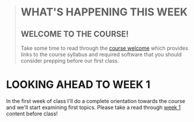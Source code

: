 > # WHAT'S HAPPENING THIS WEEK
> ## WELCOME TO THE COURSE!
> Take some time to read through the [course welcome](dgl104-2023wi/course-welcome) which provides links to the course syllabus and required software that you should consider prepping before our first class.
# LOOKING AHEAD TO WEEK 1
In the first week of class I'll do a complete orientation towards the course and we'll start examining first topics. Please take a read through [week 1](dgl104-2023wi/week-01) content before class!
